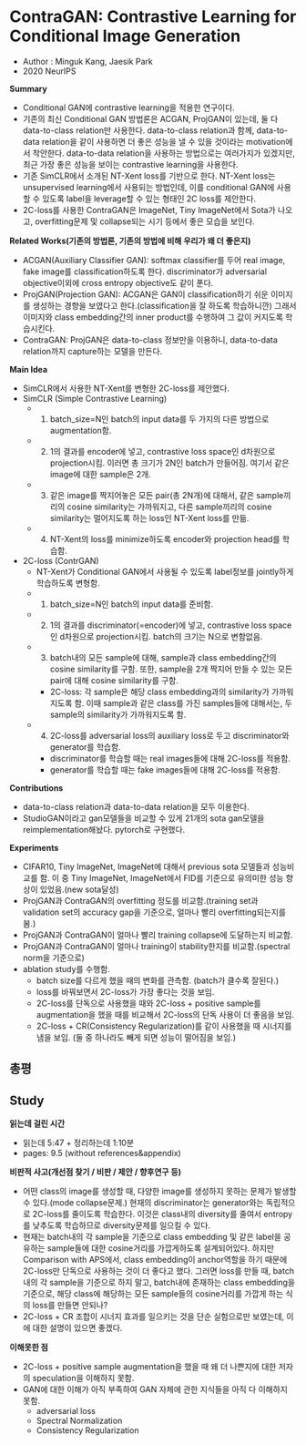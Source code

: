 # ContraGAN: Contrastive Learning for Conditional Image Generation
- Author : Minguk Kang, Jaesik Park
- 2020 NeurIPS

**Summary**
- Conditional GAN에 contrastive learning을 적용한 연구이다.
- 기존의 최신 Conditional GAN 방법론은 ACGAN, ProjGAN이 있는데, 둘 다 data-to-class relation만 사용한다. 
data-to-class relation과 함께, data-to-data relation을 같이 사용하면 더 좋은 성능을 낼 수 있을 것이라는 motivation에서 착안한다. 
data-to-data relation을 사용하는 방법으로는 여러가지가 있겠지만, 최근 가장 좋은 성능을 보이는 contrastive learning을 사용한다.
- 기존 SimCLR에서 소개된 NT-Xent loss를 기반으로 한다. NT-Xent loss는 unsupervised learning에서 사용되는 방법인데, 
이를 conditional GAN에 사용할 수 있도록 label을 leverage할 수 있는 형태인 2C loss를 제안한다.
- 2C-loss를 사용한 ContraGAN은 ImageNet, Tiny ImageNet에서 Sota가 나오고, overfitting문제 및 collapse되는 시기 등에서 좋은 모습을 보인다.

**Related Works(기존의 방법론, 기존의 방법에 비해 우리가 왜 더 좋은지)**
- ACGAN(Auxiliary Classifier GAN): softmax classifier를 두어 real image, fake image를 classification하도록 한다. discriminator가 adversarial objective이외에 cross entropy objective도 같이 푼다.
- ProjGAN(Projection GAN): ACGAN은 GAN이 classification하기 쉬운 이미지를 생성하는 경향을 보였다고 한다.(classification을 잘 하도록 학습하니깐)
그래서 이미지와 class embedding간의 inner product를 수행하여 그 값이 커지도록 학습시킨다.
- ContraGAN: ProjGAN은 data-to-class 정보만을 이용하니, data-to-data relation까지 capture하는 모델을 만든다.

**Main Idea**
- SimCLR에서 사용한 NT-Xent를 변형한 2C-loss를 제안했다. 
- SimCLR (Simple Contrastive Learning)
  - 1. batch_size=N인 batch의 input data를 두 가지의 다른 방법으로 augmentation함.
  - 2. 1의 결과를 encoder에 넣고, contrastive loss space인 d차원으로 projection시킴. 이러면 총 크기가 2N인 batch가 만들어짐. 여기서 같은 image에 대한 sample은 2개.
  - 3. 같은 image를 짝지어놓은 모든 pair(총 2N개)에 대해서, 같은 sample끼리의 cosine similarity는 가까워지고, 다른 sample끼리의 cosine similarity는 멀어지도록 하는 loss인 NT-Xent loss를 만듦.
  - 4. NT-Xent의 loss를 minimize하도록 encoder와 projection head를 학습함.
- 2C-loss (ContrGAN)
  - NT-Xent가 Conditional GAN에서 사용될 수 있도록 label정보를 jointly하게 학습하도록 변형함.
  - 1. batch_size=N인 batch의 input data를 준비함.
  - 2. 1의 결과를 discriminator(=encoder)에 넣고, contrastive loss space인 d차원으로 projection시킴. batch의 크기는 N으로 변함없음.
  - 3. batch내의 모든 sample에 대해, sample과 class embedding간의 cosine similarity를 구함. 또한, sample을 2개 짝지어 만들 수 있는 모든 pair에 대해 cosine similarity를 구함.
    - 2C-loss: 각 sample은 해당 class embedding과의 similarity가 가까워지도록 함. 이때 sample과 같은 class를 가진 samples들에 대해서는, 두 sample의 similarity가 가까워지도록 함.
  - 4. 2C-loss를 adversarial loss의 auxiliary loss로 두고 discriminator와 generator를 학습함.
    - discriminator를 학습할 때는 real images들에 대해 2C-loss를 적용함.
    - generator를 학습할 때는 fake images들에 대해 2C-loss를 적용함.

**Contributions**
- data-to-class relation과 data-to-data relation을 모두 이용한다.
- StudioGAN이라고 gan모델들을 비교할 수 있게 21개의 sota gan모델을 reimplementation해놨다. pytorch로 구현했다.

**Experiments**
- CIFAR10, Tiny ImageNet, ImageNet에 대해서 previous sota 모델들과 성능비교를 함. 이 중 Tiny ImageNet, ImageNet에서 FID를 기준으로 유의미한 성능 향상이 있었음.(new sota달성)
- ProjGAN과 ContraGAN의 overfitting 정도를 비교함.(training set과 validation set의 accuracy gap을 기준으로, 얼마나 빨리 overfitting되는지를 봄.)
- ProjGAN과 ContraGAN이 얼마나 빨리 training collapse에 도달하는지 비교함.
- ProjGAN과 ContraGAN이 얼마나 training이 stability한지를 비교함.(spectral norm을 기준으로)
- ablation study를 수행함.
  - batch size를 다르게 했을 때의 변화를 관측함. (batch가 클수록 잘된다.)
  - loss를 바꿔보면서 2C-loss가 가장 좋다는 것을 보임.
  - 2C-loss를 단독으로 사용했을 때와 2C-loss + positive sample를 augmentation을 했을 때를 비교해서 2C-loss의 단독 사용이 더 좋음을 보임.
  - 2C-loss + CR(Consistency Regularization)를 같이 사용했을 때 시너지를 냄을 보임. (둘 중 하나라도 빼게 되면 성능이 떨어짐을 보임.)

**총평**
- 

## Study

**읽는데 걸린 시간**
- 읽는데 5:47 + 정리하는데 1:10분
- pages: 9.5 (without references&appendix)

**비판적 사고(개선점 찾기 / 비판 / 제안 / 향후연구 등)**
- 어떤 class의 image를 생성할 때, 다양한 image를 생성하지 못하는 문제가 발생할 수 있다.(mode collapse문제.) 현재의 discriminator는 generator와는 독립적으로 2C-loss를 줄이도록 학습한다. 이것은 class내의 diversity를 줄여서 entropy를 낮추도록 학습하므로 diversity문제를 일으킬 수 있다.
- 현재는 batch내의 각 sample을 기준으로 class embedding 및 같은 label을 공유하는 sample들에 대한 cosine거리를 가깝게하도록 설계되어있다. 
하지만 Comparison with APS에서, class embedding이 anchor역할을 하기 때문에 2C-loss만 단독으로 사용하는 것이 더 좋다고 했다.
그러면 loss를 만들 때, batch내의 각 sample을 기준으로 하지 말고, batch내에 존재하는 class embedding을 기준으로, 해당 class에 해당하는 모든 sample들의 cosine거리를 가깝게 하는 식의 loss를 만들면 안되나?
- 2C-loss + CR 조합이 시너지 효과를 일으키는 것을 단순 실험으로만 보였는데, 이에 대한 설명이 있으면 좋겠다.

**이해못한 점**
- 2C-loss + positive sample augmentation을 했을 때 왜 더 나쁜지에 대한 저자의 speculation을 이해하지 못함.
- GAN에 대한 이해가 아직 부족하여 GAN 자체에 관한 지식들을 아직 다 이해하지 못함.
  - adversarial loss
  - Spectral Normalization
  - Consistency Regularization




